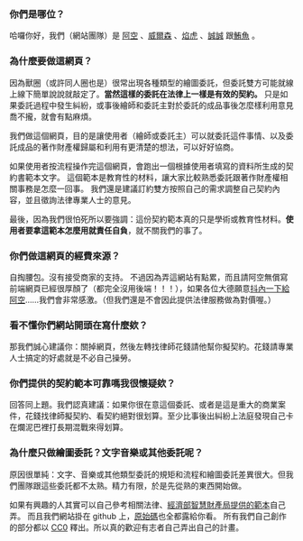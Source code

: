 ### 你們是哪位？

哈囉你好，我們（網站團隊）是
[阿空](https://kong0107.github.io)
、[威爾森](https://www.plurk.com/SSWilsonKao)
、[焰虎](https://www.plurk.com/KKILLER097)
、[誠誠](https://www.plurk.com/WolfkyMakoto)
跟[鮪魚](https://www.plurk.com/Afrit)
。


### 為什麼要做這網頁？

因為獸圈（或許同人圈也是）很常出現各種類型的繪圖委託，但委託雙方可能就線上線下簡單說說就敲定了。**當然這樣的委託在法律上一樣是有效的契約。** 只是如果委託過程中發生糾紛，或事後繪師和委託主對於委託的成品事後怎麼樣利用意見喬不攏，就會有點麻煩。

我們做這個網頁，目的是讓使用者（繪師或委託主）可以就委託這件事情、以及委託成品的著作財產權歸屬和利用有更清楚的想法，可以好好協商。

如果使用者按流程操作完這個網頁，會跑出一個根據使用者填寫的資料所生成的契約書範本文字。
這個範本是教育性的材料，讓大家比較熟悉委託跟著作財產權相關事務是怎麼一回事。
我們還是建議訂約雙方按照自己的需求調整自己契約內容，並且徵詢法律專業人士的意見。

最後，因為我們很怕死所以要強調：這份契約範本真的只是學術或教育性材料。**使用者要拿這範本怎麼用就責任自負**，就不關我們的事了。


### 你們做這網頁的經費來源？

自掏腰包。沒有接受商家的支持。
不過因為弄這網站有點累，而且請阿空無償寫前端網頁已經很厚顏了（都完全沒用後端！！！），如果各位大德願意[抖內一下給阿空](https://kong0107.github.io/donate/)……我們會非常感激。（但我們還是不會因此提供法律服務做為對價喔。）


### 看不懂你們網站開頭在寫什麼欸？

那我們誠心建議你：關掉網頁，然後左轉找律師花錢請他幫你擬契約。花錢請專業人士搞定的好處就是不必自己操勞。


### 你們提供的契約範本可靠嗎我很懷疑欸？

回答同上題。我們認真建議：如果你很在意這個委託、或者是這是重大的商業案件，花錢找律師擬契約、看契約絕對很划算。至少比事後出糾紛上法庭發現自己卡在爛泥巴裡打長期混戰來得划算。

### 為什麼只做繪圖委託？文字音樂或其他委託呢？

原因很單純：文字、音樂或其他類型委託的規矩和流程和繪圖委託差異很大。但我們團隊跟這些委託都不太熟。精力有限，於是先從熟的東西開始做。

如果有興趣的人其實可以自己參考相關法律、[經濟部智慧財產局提供的範本](https://www.tipo.gov.tw/ct.asp?xItem=567097&ctNode=6993&mp=1)自己弄。
而且我們網站掛在 github 上，[原始碼](https://github.com/kong0107/doujin)也全都露給你看。
所有我們自己創作的部分都以 [CC0](http://creativecommons.tw/cc0) 釋出。所以真的歡迎有志者自己弄出自己的計畫。
